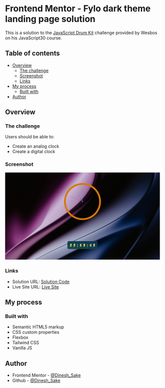 # Frontend Mentor - Fylo dark theme landing page solution

This is a solution to the [JavaScript Drum Kit](https://github.com/wesbos/JavaScript30) challenge provided by Wesbos on his JavaScript30 course.

## Table of contents

- [Overview](#overview)
  - [The challenge](#the-challenge)
  - [Screenshot](#screenshot)
  - [Links](#links)
- [My process](#my-process)
  - [Built with](#built-with)
- [Author](#author)

## Overview

### The challenge

Users should be able to:

- Create an analog clock
- Create a digital clock

### Screenshot

![desktop design](./assets/images/Screenshot.png)

### Links

- Solution URL: [Solution Code](https://www.github.com/Nrupatungan/js-clock)
- Live Site URL: [Live Site](https://nrupatungan.github.io/js-clock/)

## My process

### Built with

- Semantic HTML5 markup
- CSS custom properties
- Flexbox
- Tailwind CSS
- Vanilla JS

## Author

- Frontend Mentor - [@Dinesh_Sake](https://www.frontendmentor.io/profile/Nrupatungan)
- Github - [@Dinesh_Sake](https://www.github.com/Nrupatungan)
